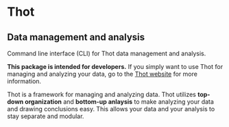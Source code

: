 # Thot
## Data management and analysis

Command line interface (CLI) for Thot data management and analysis.

**This package is intended for developers.**
If you simply want to use Thot for managing and analyzing your data, go to the [Thot website](https://thot-data.com) for more information.

Thot is a framework for managing and analyzing data.
Thot utilizes **top-down organization** and **bottom-up anlaysis** to make analyzing your data and drawing conclusions easy.
This allows your data and your analysis to stay separate and modular.
